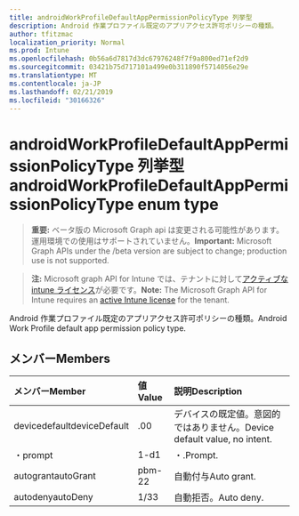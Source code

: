 ```yaml
---
title: androidWorkProfileDefaultAppPermissionPolicyType 列挙型
description: Android 作業プロファイル既定のアプリアクセス許可ポリシーの種類。
author: tfitzmac
localization_priority: Normal
ms.prod: Intune
ms.openlocfilehash: 0b56a6d7817d3dc67976248f7f9a800ed71ef2d9
ms.sourcegitcommit: 03421b75d717101a499e0b311890f5714056e29e
ms.translationtype: MT
ms.contentlocale: ja-JP
ms.lasthandoff: 02/21/2019
ms.locfileid: "30166326"
---
```

# <a name="androidworkprofiledefaultapppermissionpolicytype-enum-type"></a><span data-ttu-id="c1f71-103">androidWorkProfileDefaultAppPermissionPolicyType 列挙型</span><span class="sxs-lookup"><span data-stu-id="c1f71-103">androidWorkProfileDefaultAppPermissionPolicyType enum type</span></span>

> <span data-ttu-id="c1f71-104">**重要:** ベータ版の Microsoft Graph api は変更される可能性があります。運用環境での使用はサポートされていません。</span><span class="sxs-lookup"><span data-stu-id="c1f71-104">**Important:** Microsoft Graph APIs under the /beta version are subject to change; production use is not supported.</span></span>

> <span data-ttu-id="c1f71-105">**注:** Microsoft graph API for Intune では、テナントに対して[アクティブな intune ライセンス](https://go.microsoft.com/fwlink/?linkid=839381)が必要です。</span><span class="sxs-lookup"><span data-stu-id="c1f71-105">**Note:** The Microsoft Graph API for Intune requires an [active Intune license](https://go.microsoft.com/fwlink/?linkid=839381) for the tenant.</span></span>

<span data-ttu-id="c1f71-106">Android 作業プロファイル既定のアプリアクセス許可ポリシーの種類。</span><span class="sxs-lookup"><span data-stu-id="c1f71-106">Android Work Profile default app permission policy type.</span></span>

## <a name="members"></a><span data-ttu-id="c1f71-107">メンバー</span><span class="sxs-lookup"><span data-stu-id="c1f71-107">Members</span></span>
|<span data-ttu-id="c1f71-108">メンバー</span><span class="sxs-lookup"><span data-stu-id="c1f71-108">Member</span></span>|<span data-ttu-id="c1f71-109">値</span><span class="sxs-lookup"><span data-stu-id="c1f71-109">Value</span></span>|<span data-ttu-id="c1f71-110">説明</span><span class="sxs-lookup"><span data-stu-id="c1f71-110">Description</span></span>|
|:---|:---|:---|
|<span data-ttu-id="c1f71-111">devicedefault</span><span class="sxs-lookup"><span data-stu-id="c1f71-111">deviceDefault</span></span>|<span data-ttu-id="c1f71-112">.0</span><span class="sxs-lookup"><span data-stu-id="c1f71-112">0</span></span>|<span data-ttu-id="c1f71-113">デバイスの既定値。意図的ではありません。</span><span class="sxs-lookup"><span data-stu-id="c1f71-113">Device default value, no intent.</span></span>|
|<span data-ttu-id="c1f71-114">・</span><span class="sxs-lookup"><span data-stu-id="c1f71-114">prompt</span></span>|<span data-ttu-id="c1f71-115">1-d</span><span class="sxs-lookup"><span data-stu-id="c1f71-115">1</span></span>|<span data-ttu-id="c1f71-116">・.</span><span class="sxs-lookup"><span data-stu-id="c1f71-116">Prompt.</span></span>|
|<span data-ttu-id="c1f71-117">autogrant</span><span class="sxs-lookup"><span data-stu-id="c1f71-117">autoGrant</span></span>|<span data-ttu-id="c1f71-118">pbm-2</span><span class="sxs-lookup"><span data-stu-id="c1f71-118">2</span></span>|<span data-ttu-id="c1f71-119">自動付与</span><span class="sxs-lookup"><span data-stu-id="c1f71-119">Auto grant.</span></span>|
|<span data-ttu-id="c1f71-120">autodeny</span><span class="sxs-lookup"><span data-stu-id="c1f71-120">autoDeny</span></span>|<span data-ttu-id="c1f71-121">1/3</span><span class="sxs-lookup"><span data-stu-id="c1f71-121">3</span></span>|<span data-ttu-id="c1f71-122">自動拒否。</span><span class="sxs-lookup"><span data-stu-id="c1f71-122">Auto deny.</span></span>|




